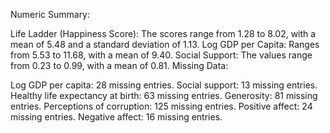 Numeric Summary:

Life Ladder (Happiness Score): The scores range from 1.28 to 8.02, with a mean of 5.48 and a standard deviation of 1.13.
Log GDP per Capita: Ranges from 5.53 to 11.68, with a mean of 9.40.
Social Support: The values range from 0.23 to 0.99, with a mean of 0.81.
Missing Data:

Log GDP per capita: 28 missing entries.
Social support: 13 missing entries.
Healthy life expectancy at birth: 63 missing entries.
Generosity: 81 missing entries.
Perceptions of corruption: 125 missing entries.
Positive affect: 24 missing entries.
Negative affect: 16 missing entries.
